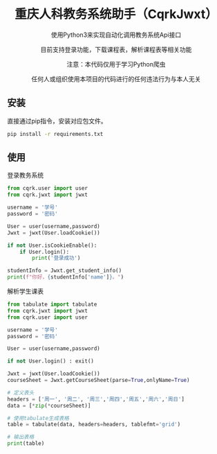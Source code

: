 
<div align="center">
    <h1>重庆人科教务系统助手（CqrkJwxt）</h1>
    <p>使用Python3来实现自动化调用教务系统Api接口</p>
    <p>目前支持登录功能，下载课程表，解析课程表等相关功能</p>
    <p>注意：本代码仅用于学习Python爬虫</p>
    <p>任何人或组织使用本项目的代码进行的任何违法行为与本人无关</p>
</div>


## 安装
直接通过pip指令，安装对应包文件。
```sh
pip install -r requirements.txt
```


## 使用
登录教务系统
```python
from cqrk.user import user
from cqrk.jwxt import jwxt

username = '学号'
password = '密码'

User = user(username,password)
Jwxt = jwxt(User.loadCookie())

if not User.isCookieEnable():
    if User.login():
        print('登录成功')

studentInfo = Jwxt.get_student_info()
print(f"你好，{studentInfo['name']}。")
```

解析学生课表
```python
from tabulate import tabulate
from cqrk.jwxt import jwxt
from cqrk.user import user

username = '学号'
password = '密码'

User = user(username,password)

if not User.login() : exit()

Jwxt = jwxt(User.loadCookie())
courseSheet = Jwxt.getCourseSheet(parse=True,onlyName=True)

# 定义表头
headers = ['周一', '周二', '周三','周四','周五','周六','周日']
data = [*zip(*courseSheet)]

# 使用tabulate生成表格
table = tabulate(data, headers=headers, tablefmt='grid')

# 输出表格
print(table)


```